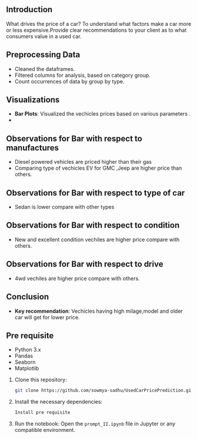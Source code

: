 ## Introduction

What drives the price of a car?
To understand what factors make a car more or less expensive.Provide clear recommendations to your client as to what consumers value in a used car.

## Preprocessing Data
- Cleaned the dataframes.
- Filtered columns for analysis, based on category group.
- Count occurrences of data by group by type.

## Visualizations
- **Bar Plots**: Visualized the vechicles prices based on various parameters .
- 
## Observations for Bar with respect to manufactures 
- Diesel powered vehicles are priced higher than their gas
- Comparing type of vechicles EV for GMC ,Jeep are higher price than others.

## Observations for Bar with respect to type of car
- Sedan is lower compare with other types

## Observations for Bar with respect to condition
- New and excellent condition vechiles are higher price compare with others.

## Observations for Bar with respect to drive
-  4wd vechiles are higher price compare with others.

  ## Conclusion
- **Key recommendation**: Vechicles having high milage,model and older car will get for lower price.

## Pre requisite
- Python 3.x
- Pandas
- Seaborn
- Matplotlib

1. Clone this repository:  
   ```bash
   git clone https://github.com/sowmya-sadhu/UsedCarPricePrediction.git
2. Install the necessary dependencies:
   ```bash
   Install pre requisite
4. Run the notebook:
Open the `prompt_II.ipynb` file in Jupyter or any compatible environment.

